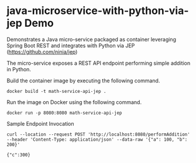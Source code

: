 # java-microservice-with-python-via-jep Demo

Demonstrates a Java micro-service packaged as container leveraging Spring Boot REST and integrates with Python via JEP (https://github.com/ninia/jep) 

The micro-service exposes a REST API endpoint performing simple addition in Python. 

Build the container image by executing the following command.  

    docker build -t math-service-api-jep .

Run the image on Docker using the following command. 

	docker run -p 8080:8080 math-service-api-jep

Sample Endpoint Invocation

    curl --location --request POST 'http://localhost:8080/performAddition' --header 'Content-Type: application/json' --data-raw '{"a": 100, "b": 200}'
    
    {"c":300}


